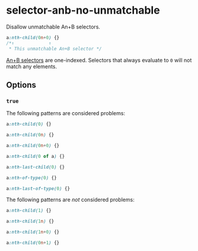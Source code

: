 # selector-anb-no-unmatchable

Disallow unmatchable An+B selectors.

<!-- prettier-ignore -->
```css
a:nth-child(0n+0) {}
/*↑             ↑
 * This unmatchable An+B selector */
```

[An+B selectors](https://drafts.csswg.org/css-syntax/#anb) are one-indexed. Selectors that always evaluate to `0` will not match any elements.

## Options

### `true`

The following patterns are considered problems:

<!-- prettier-ignore -->
```css
a:nth-child(0) {}
```

<!-- prettier-ignore -->
```css
a:nth-child(0n) {}
```

<!-- prettier-ignore -->
```css
a:nth-child(0n+0) {}
```

<!-- prettier-ignore -->
```css
a:nth-child(0 of a) {}
```

<!-- prettier-ignore -->
```css
a:nth-last-child(0) {}
```

<!-- prettier-ignore -->
```css
a:nth-of-type(0) {}
```

<!-- prettier-ignore -->
```css
a:nth-last-of-type(0) {}
```

The following patterns are _not_ considered problems:

<!-- prettier-ignore -->
```css
a:nth-child(1) {}
```

<!-- prettier-ignore -->
```css
a:nth-child(1n) {}
```

<!-- prettier-ignore -->
```css
a:nth-child(1n+0) {}
```

<!-- prettier-ignore -->
```css
a:nth-child(0n+1) {}
```
